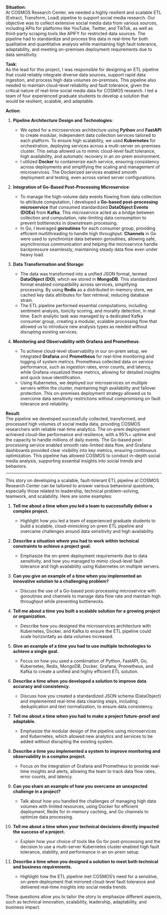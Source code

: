 **Situation**:  
At COSMOS Research Center, we needed a highly resilient and scalable ETL (Extract, Transform, Load) pipeline to support social media research. Our objective was to collect extensive social media data from various sources, including APIs for platforms like YouTube, Twitter, and TikTok, as well as third-party scraping tools like APIFY for restricted data sources. The pipeline had to standardize and process this data in real-time for both qualitative and quantitative analysis while maintaining high fault tolerance, adaptability, and meeting on-premises deployment requirements due to data sensitivity.

**Task**:  
As the lead for this project, I was responsible for designing an ETL pipeline that could reliably integrate diverse data sources, support rapid data ingestion, and process high data volumes on-premises. This pipeline also needed to maintain cloud-level reliability and fault tolerance, given the critical nature of real-time social media data for COSMOS research. I led a team of four experienced graduate students to develop a solution that would be resilient, scalable, and adaptable.

**Action**:
1. **Pipeline Architecture Design and Technologies**:
    - We opted for a microservices architecture using **Python** and **FastAPI** to create modular, independent data collection services tailored to each platform. To ensure high scalability, we used **Kubernetes** for orchestration, deploying services across a multi-server on-premises cluster. This setup allowed us to mimic cloud-level fault tolerance, high availability, and automatic recovery in an on-prem environment.
    - I utilized **Docker** to containerize each service, ensuring consistency across deployments and simplifying the scaling and management of microservices. The Dockerized services enabled smooth deployment and testing, even across varied server configurations.

2. **Integration of Go-Based Post-Processing Microservice**:
    - To manage the high-volume data events flowing from data collection to attribute computation, I developed a **Go-based post-processing microservice** that consumed standardized **DataObject Events (DOEs)** from **Kafka**. This microservice acted as a bridge between collection and computation, rate-limiting data consumption to prevent bottlenecks in downstream processing.
    - In Go, I leveraged **goroutines** for each consumer group, providing efficient multithreading to handle high throughput. **Channels** in Go were used to synchronize data between goroutines, allowing safe, asynchronous communication and helping the microservice handle backpressure seamlessly, maintaining steady data flow even under heavy load.

3. **Data Transformation and Storage**:
    - The data was transformed into a unified JSON format, termed **DataObject (DO)**, which we stored in **MongoDB**. This standardized format enabled compatibility across services, simplifying processing. By using **Redis** as a distributed in-memory store, we cached key data attributes for fast retrieval, reducing database strain.
    - The ETL pipeline performed essential computations, including sentiment analysis, toxicity scoring, and morality detection, in real time. Each analytic task was managed by a dedicated Kafka consumer group, creating a modular, scalable processing flow that allowed us to introduce new analysis types as needed without disrupting existing services.

4. **Monitoring and Observability with Grafana and Prometheus**:
    - To achieve cloud-level observability in our on-prem setup, we integrated **Grafana** and **Prometheus** for real-time monitoring and logging of system metrics. Prometheus collected data on service performance, such as ingestion rates, error counts, and latency, while Grafana visualized these metrics, allowing for detailed insights and quick issue identification.
    - Using Kubernetes, we deployed our microservices on multiple servers within the cluster, maintaining high availability and failover protection. This on-premises deployment strategy allowed us to overcome data sensitivity restrictions without compromising on fault tolerance and reliability.

**Result**:  
The pipeline we developed successfully collected, transformed, and processed high volumes of social media data, providing COSMOS researchers with reliable real-time analytics. The on-prem deployment achieved cloud-like performance and resilience, with a 95%+ uptime and the capacity to handle millions of daily events. The Go-based post-processing service enabled smooth rate-limited data flow, and Grafana dashboards provided clear visibility into key metrics, ensuring continuous optimization. This pipeline has allowed COSMOS to conduct in-depth social media analysis, supporting essential insights into social trends and behaviors.

--- 

This story on developing a scalable, fault-tolerant ETL pipeline at COSMOS Research Center can be tailored to answer various behavioral questions, especially those related to leadership, technical problem-solving, teamwork, and scalability. Here are some examples:

1. **Tell me about a time when you led a team to successfully deliver a complex project.**
    - Highlight how you led a team of experienced graduate students to build a scalable, cloud-mimicking on-prem ETL pipeline and overcame challenges around data sensitivity and high availability.

2. **Describe a situation where you had to work within technical constraints to achieve a project goal.**
    - Emphasize the on-prem deployment requirements due to data sensitivity, and how you managed to mimic cloud-level fault tolerance and high availability using Kubernetes on multiple servers.

3. **Can you give an example of a time when you implemented an innovative solution to a challenging problem?**
    - Discuss the use of a Go-based post-processing microservice with goroutines and channels to manage data flow rate and maintain high throughput while preventing bottlenecks.

4. **Tell me about a time you built a scalable solution for a growing project or organization.**
    - Describe how you designed the microservices architecture with Kubernetes, Docker, and Kafka to ensure the ETL pipeline could scale horizontally as data volumes increased.

5. **Give an example of a time you had to use multiple technologies to achieve a single goal.**
    - Focus on how you used a combination of Python, FastAPI, Go, Kubernetes, Redis, MongoDB, Docker, Grafana, Prometheus, and Kafka to create a unified and highly efficient ETL solution.

6. **Describe a time when you developed a solution to improve data accuracy and consistency.**
    - Discuss how you created a standardized JSON schema (DataObject) and implemented real-time data cleaning steps, including deduplication and text normalization, to ensure data consistency.

7. **Tell me about a time when you had to make a project future-proof and adaptable.**
    - Emphasize the modular design of the pipeline using microservices and Kubernetes, which allowed new analytics and services to be added without disrupting the existing system.

8. **Describe a time you implemented a system to improve monitoring and observability in a complex project.**
    - Focus on the integration of Grafana and Prometheus to provide real-time insights and alerts, allowing the team to track data flow rates, error counts, and latency.

9. **Can you share an example of how you overcame an unexpected challenge in a project?**
    - Talk about how you handled the challenges of managing high data volumes with limited resources, using Docker for efficient deployment, Redis for in-memory caching, and Go channels to optimize data processing.

10. **Tell me about a time when your technical decisions directly impacted the success of a project.**
    - Explain how your choice of tools like Go for post-processing and the decision to use a multi-server Kubernetes cluster enabled high fault tolerance, stability, and performance in an on-prem setup.

11. **Describe a time when you designed a solution to meet both technical and business requirements.**
    - Highlight how the ETL pipeline met COSMOS’s need for a sensitive, on-prem deployment that mirrored cloud-level fault tolerance and delivered real-time insights into social media trends.

These questions allow you to tailor the story to emphasize different aspects, such as technical innovation, scalability, leadership, adaptability, and business impact.
